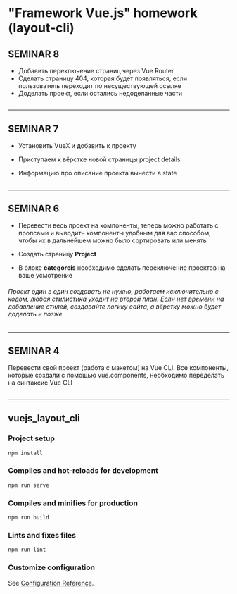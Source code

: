 # "Framework Vue.js" homework (layout-cli)

## SEMINAR 8
- Добавить переключение страниц через Vue Router
- Сделать страницу 404, которая будет появляться, если пользователь переходит по несуществующей ссылке
- Доделать проект, если остались недоделанные части

##

---

## SEMINAR 7
- Установить VueX и добавить к проекту

- Приступаем к вёрстке новой страницы project details
- Информацию про описание проекта вынести в state

##

---

## SEMINAR 6

- Перевести весь проект на компоненты, теперь можно работать с пропсами и выводить компоненты удобным для вас способом, чтобы их в дальнейшем можно было сортировать или менять
- Создать страницу **Project**

- В блоке **categoreis** необходимо сделать переключение проектов на ваше усмотрение

###### Проект один в один создавать не нужно, работаем исключительно с кодом, любая стилистика уходит на второй план. Если нет времени на добавление стилей, создавайте логику сайта, а вёрстку можно будет доделать и позже.
##

---

## SEMINAR 4

Перевести свой проект (работа с макетом) на Vue CLI. Все компоненты, которые создали с помощью vue.components, необходимо переделать на синтаксис Vue CLI

##

---

## vuejs_layout_cli

### Project setup
```
npm install
```

### Compiles and hot-reloads for development
```
npm run serve
```

### Compiles and minifies for production
```
npm run build
```

### Lints and fixes files
```
npm run lint
```

### Customize configuration
See [Configuration Reference](https://cli.vuejs.org/config/).
